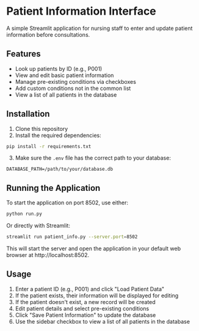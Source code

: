 # Patient Information Interface

A simple Streamlit application for nursing staff to enter and update patient information before consultations.

## Features

- Look up patients by ID (e.g., P001)
- View and edit basic patient information
- Manage pre-existing conditions via checkboxes
- Add custom conditions not in the common list
- View a list of all patients in the database

## Installation

1. Clone this repository
2. Install the required dependencies:

```bash
pip install -r requirements.txt
```

3. Make sure the `.env` file has the correct path to your database:

```
DATABASE_PATH=/path/to/your/database.db
```

## Running the Application

To start the application on port 8502, use either:

```bash
python run.py
```

Or directly with Streamlit:

```bash
streamlit run patient_info.py --server.port=8502
```

This will start the server and open the application in your default web browser at http://localhost:8502.

## Usage

1. Enter a patient ID (e.g., P001) and click "Load Patient Data"
2. If the patient exists, their information will be displayed for editing
3. If the patient doesn't exist, a new record will be created
4. Edit patient details and select pre-existing conditions
5. Click "Save Patient Information" to update the database
6. Use the sidebar checkbox to view a list of all patients in the database